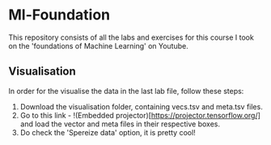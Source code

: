 # Ml-Foundation

This repository consists of all the labs and exercises for this course I took on the 'foundations of Machine Learning' on Youtube.

## Visualisation 
In order for the visualise the data in the last lab file, follow these steps:
1. Download the visualisation folder, containing vecs.tsv and meta.tsv files.
2. Go to this link - !(Embedded projector)[https://projector.tensorflow.org/] and load the vector and meta files in their respective boxes.
3. Do check the 'Spereize data' option, it is pretty cool!
